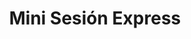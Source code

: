 ---
title: Mini Sesión Express
seccion: Retratos
tipo: Paquete Principal
descripcion: Sesión de 40 minutos en estudio con 5 fotografías digitales editadas.
precio: 180000
tags: servicios_cotizador
---